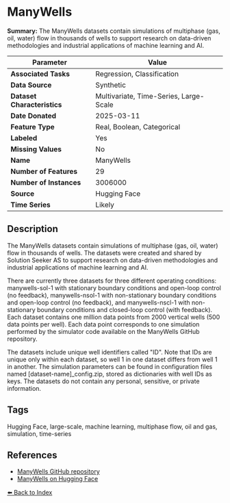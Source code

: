 # ManyWells

**Summary:** The ManyWells datasets contain simulations of multiphase (gas, oil, water) flow in thousands of wells to support research on data-driven methodologies and industrial applications of machine learning and AI.

| Parameter | Value |
| --- | --- |
| **Associated Tasks** | Regression, Classification |
| **Data Source** | Synthetic |
| **Dataset Characteristics** | Multivariate, Time-Series, Large-Scale |
| **Date Donated** | 2025-03-11 |
| **Feature Type** | Real, Boolean, Categorical |
| **Labeled** | Yes |
| **Missing Values** | No |
| **Name** | ManyWells |
| **Number of Features** | 29 |
| **Number of Instances** | 3006000 |
| **Source** | Hugging Face |
| **Time Series** | Likely |

## Description

The ManyWells datasets contain simulations of multiphase (gas, oil, water) flow in thousands of wells. The datasets were created and shared by Solution Seeker AS to support research on data-driven methodologies and industrial applications of machine learning and AI.

There are currently three datasets for three different operating conditions: manywells-sol-1 with stationary boundary conditions and open-loop control (no feedback), manywells-nsol-1 with non-stationary boundary conditions and open-loop control (no feedback), and manywells-nscl-1 with non-stationary boundary conditions and closed-loop control (with feedback). Each dataset contains one million data points from 2000 vertical wells (500 data points per well). Each data point corresponds to one simulation performed by the simulator code available on the ManyWells GitHub repository.

The datasets include unique well identifiers called "ID". Note that IDs are unique only within each dataset, so well 1 in one dataset differs from well 1 in another. The simulation parameters can be found in configuration files named [dataset-name]_config.zip, stored as dictionaries with well IDs as keys. The datasets do not contain any personal, sensitive, or private information.

## Tags

Hugging Face, large-scale, machine learning, multiphase flow, oil and gas, simulation, time-series

## References

- [ManyWells GitHub repository](https://github.com/solution-seeker-as/manywells)
- [ManyWells on Hugging Face](https://huggingface.co/datasets/solution-seeker-as/manywells)

[⬅️ Back to Index](../README.md)
